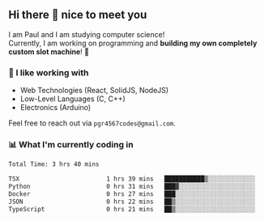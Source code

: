 ## Hi there 👋 nice to meet you

I am Paul and I am studying computer science!  
Currently, I am working on programming and **building my own completely custom slot machine**! 🎰

### 🔭 I like working with
- Web Technologies (React, SolidJS, NodeJS)
- Low-Level Languages (C, C++)
- Electronics (Arduino)

Feel free to reach out via `pgr4567codes@gmail.com`.

### 📊 What I'm currently coding in
<!--START_SECTION:waka-->

```txt
Total Time: 3 hrs 40 mins

TSX                        1 hrs 39 mins   ███████████▒░░░░░░░░░░░░░   44.96 %
Python                     0 hrs 31 mins   ███▓░░░░░░░░░░░░░░░░░░░░░   14.23 %
Docker                     0 hrs 27 mins   ███░░░░░░░░░░░░░░░░░░░░░░   12.25 %
JSON                       0 hrs 22 mins   ██▒░░░░░░░░░░░░░░░░░░░░░░   09.91 %
TypeScript                 0 hrs 21 mins   ██▒░░░░░░░░░░░░░░░░░░░░░░   09.63 %
```

<!--END_SECTION:waka-->
